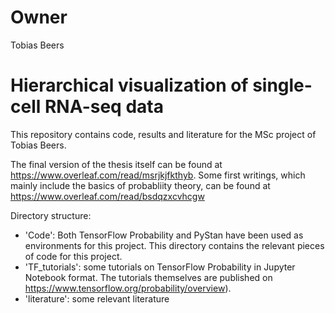 # Owner
Tobias Beers

# Hierarchical visualization of single-cell RNA-seq data

This repository contains code, results and literature for the MSc project of Tobias Beers. 

The final version of the thesis itself can be found at
https://www.overleaf.com/read/msrjkjfkthyb. Some first writings, which mainly include the basics of probabliity theory, can be found at
https://www.overleaf.com/read/bsdqzxcvhcgw

Directory structure:
   * 'Code': Both TensorFlow Probability and PyStan have been used as environments for this project. This directory contains the relevant pieces of code for this project.
   * 'TF_tutorials': some tutorials on TensorFlow Probability in Jupyter Notebook format. The tutorials themselves are published on https://www.tensorflow.org/probability/overview). 
   * 'literature': some relevant literature

